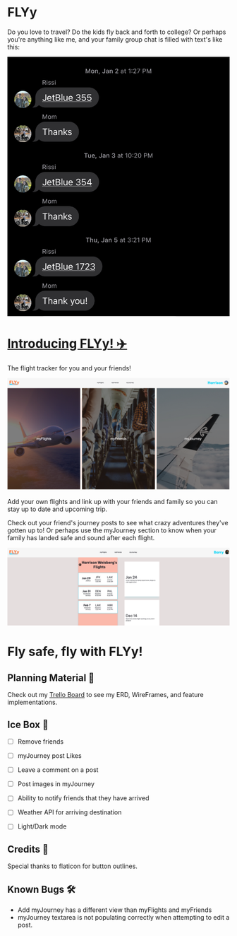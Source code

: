 # FLYy

Do you love to travel? Do the kids fly back and forth to college? Or perhaps you're anything like me, and your family group chat is filled with text's like this: 

![Family Group Chat Text](/public/assets/flight-text-chain.jpeg)

# [Introducing FLYy! ✈️](https://flyy-harrisonw.fly.dev/)

The flight tracker for you and your friends!

![FLYy Home Page](/public/assets/Fly-home-page-ss.png)

Add your own flights and link up with your friends and family so you can stay up to date and upcoming trip.

Check out your friend's journey posts to see what crazy adventures they've gotten up to! Or perhaps use the myJourney section to know when your family has landed safe and sound after each flight.

![FLYy Friend View](/public/assets/friend-show-ss.png)

# Fly safe, fly with FLYy!

## Planning Material 📕
Check out my
[Trello Board](https://flyy-harrisonw.fly.dev/) 
to see my ERD, WireFrames, and feature implementations.

## Ice Box 🧊

- [ ] Remove friends
- [ ] myJourney post Likes
- [ ] Leave a comment on a post
- [ ] Post images in myJourney
- [ ] Ability to notify friends that they have arrived
- [ ] Weather API for arriving destination
- [ ] Light/Dark mode


## Credits 🙌

Special thanks to flaticon for button outlines.

## Known Bugs 🛠️

- Add myJourney has a different view than myFlights and myFriends
- myJourney textarea is not populating correctly when attempting to edit a post.
